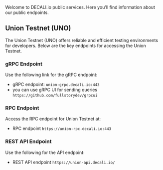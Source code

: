 Welcome to DECALI.io public services. Here you'll find information about our public endpoints.

## Union Testnet (UNO)

The Union Testnet (UNO) offers reliable and efficient testing environments for developers. Below are the key endpoints for accessing the Union Testnet.

### gRPC Endpoint

Use the following link for the gRPC endpoint:

- gRPC endpoint: `union-grpc.decali.io:443`
- you can use gRPC UI for sending queries `https://github.com/fullstorydev/grpcui`

### RPC Endpoint

Access the RPC endpoint for Union Testnet at:

- RPC endpoint `https://union-rpc.decali.io:443`

### REST API Endpoint

Use the following for the API endpoint:

- REST API endpoint `https://union-api.decali.io/`
